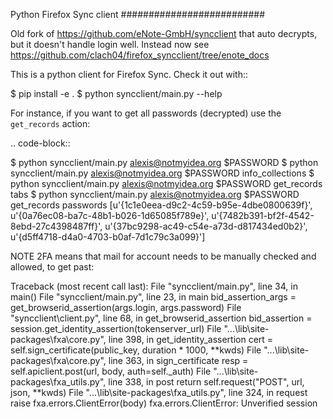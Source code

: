 Python Firefox Sync client
##########################

Old fork of https://github.com/eNote-GmbH/syncclient that auto decrypts, but it doesn't handle login well. Instead now see https://github.com/clach04/firefox_syncclient/tree/enote_docs

This is a python client for Firefox Sync. Check it out with::

  $ pip install -e .
  $ python syncclient/main.py --help

For instance, if you want to get all passwords (decrypted) use the
`get_records` action:

.. code-block::

  $ python syncclient/main.py alexis@notmyidea.org $PASSWORD
  $ python syncclient/main.py alexis@notmyidea.org $PASSWORD info_collections
  $ python syncclient/main.py alexis@notmyidea.org $PASSWORD get_records tabs
  $ python syncclient/main.py alexis@notmyidea.org $PASSWORD get_records passwords
  [u'{1c1e0eea-d9c2-4c59-b95e-4dbe0800639f}',
   u'{0a76ec08-ba7c-48b1-b026-1d65085f789e}',
   u'{7482b391-bf2f-4542-8ebd-27c4398487ff}',
   u'{37bc9298-ac49-c54e-a73d-d817434ed0b2}',
   u'{d5ff4718-d4a0-4703-b0af-7d1c79c3a099}']

NOTE 2FA means that mail for account needs to be manually checked and allowed, to get past:

  Traceback (most recent call last):
    File "syncclient/main.py", line 34, in <module>
      main()
    File "syncclient/main.py", line 23, in main
      bid_assertion_args = get_browserid_assertion(args.login, args.password)
    File "syncclient\client.py", line 68, in get_browserid_assertion
      bid_assertion = session.get_identity_assertion(tokenserver_url)
    File "...\lib\site-packages\fxa\core.py", line 398, in get_identity_assertion
      cert = self.sign_certificate(public_key, duration * 1000, **kwds)
    File "...\lib\site-packages\fxa\core.py", line 363, in sign_certificate
      resp = self.apiclient.post(url, body, auth=self._auth)
    File "...\lib\site-packages\fxa\_utils.py", line 338, in post
      return self.request("POST", url, json, **kwds)
    File "...\lib\site-packages\fxa\_utils.py", line 324, in request
      raise fxa.errors.ClientError(body)
  fxa.errors.ClientError: Unverified session
